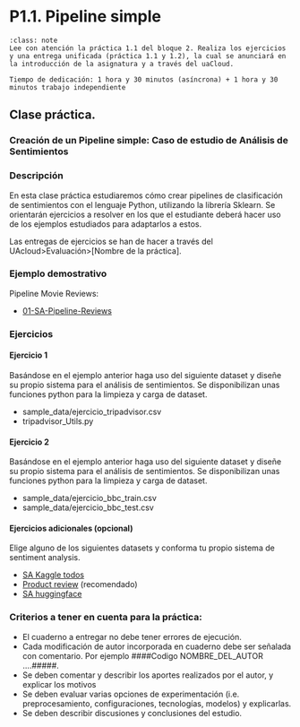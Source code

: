 
P1.1. Pipeline simple
====================================

```{admonition} Nota
:class: note
Lee con atención la práctica 1.1 del bloque 2. Realiza los ejercicios y una entrega unificada (práctica 1.1 y 1.2), la cual se anunciará en la introducción de la asignatura y a través del uaCloud.

Tiempo de dedicación: 1 hora y 30 minutos (asíncrona) + 1 hora y 30 minutos trabajo independiente
```

## **Clase práctica.**

### Creación de un Pipeline simple: Caso de estudio de Análisis de Sentimientos

<!-- **Autores:** 

- [Yoan Gutiérrez Vázquez][yoan]
- [José Ignacio Abreu Salas][abreu] -->

### Descripción

En esta clase práctica estudiaremos cómo crear pipelines de clasificación de sentimientos con el lenguaje Python, utilizando la librería Sklearn.
Se orientarán ejercicios a resolver en los que el estudiante deberá hacer uso de los ejemplos estudiados para adaptarlos a estos.

Las entregas de ejercicios se han de hacer a través del UAcloud>Evaluación>[Nombre de la práctica].

### Ejemplo demostrativo

Pipeline Movie Reviews:

- [01-SA-Pipeline-Reviews][01-SA-Pipeline-Reviews]

### Ejercicios

#### Ejercicio 1

Basándose en el ejemplo anterior haga uso del siguiente dataset y diseñe su propio sistema para el análisis de sentimientos. Se disponibilizan unas funciones python para la limpieza y carga de dataset.

- sample_data/ejercicio_tripadvisor.csv
- tripadvisor_Utils.py

#### Ejercicio 2

Basándose en el ejemplo anterior haga uso del siguiente dataset y diseñe su propio sistema para el análisis de sentimientos. Se disponibilizan unas funciones python para la limpieza y carga de dataset.

- sample_data/ejercicio_bbc_train.csv
- sample_data/ejercicio_bbc_test.csv

#### Ejercicios adicionales (opcional)

Elige alguno de los siguientes datasets y conforma tu propio sistema de sentiment analysis.

- [SA Kaggle todos][kaggle]
- [Product review][product] (recomendado)
- [SA huggingface][huggingface]

### Criterios a tener en cuenta para la práctica:

- El cuaderno a entregar no debe tener errores de ejecución.
- Cada modificación de autor incorporada en cuaderno debe ser señalada con comentario. Por ejemplo ####Codigo NOMBRE_DEL_AUTOR ....#####.
- Se deben comentar y describir los aportes realizados por el autor, y explicar los motivos
- Se deben evaluar varias opciones de experimentación (i.e. preprocesamiento, configuraciones, tecnologías, modelos) y explicarlas.
- Se deben describir discusiones y conclusiones del estudio.




[huggingface]: https://huggingface.co/datasets?search=sentiment
[product]: https://www.kaggle.com/arbazkhan971/product-sentiment-analysis
[kaggle]: https://www.kaggle.com/search?q=sentiment+analysis+in%3Adatasets

[01-SA-Pipeline-Reviews]: https://github.com/TeachingTextMining/TextClassification/tree/main/01-SA-Pipeline

[yoan]: https://orcid.org/0000-0002-4052-7427
[abreu]: https://orcid.org/0000-0002-4637-4206
